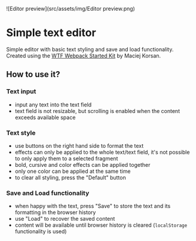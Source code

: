 ![Editor preview](src/assets/img/Editor preview.png)

# Simple text editor

Simple editor with basic text styling and save and load functionality. Created using the [WTF Webpack Started Kit](https://github.com/maciejkorsan/wtf-webpack-starter) by Maciej Korsan.

## How to use it?

### Text input
- input any text into the text field
- text field is not resizable, but scrolling is enabled when the content exceeds available space

### Text style
- use buttons on the right hand side to format the text
- effects can only be applied to the whole text/text field, it's not possible to only apply them to a selected fragment
- bold, cursive and color effects can be applied together
- only one color can be applied at the same time
- to clear all styling, press the "Default" button

### Save and Load functionality
- when happy with the text, press "Save" to store the text and its formatting in the browser history
- use "Load" to recover the saved content
- content will be available until browser history is cleared (`localStorage` functionality is used)
